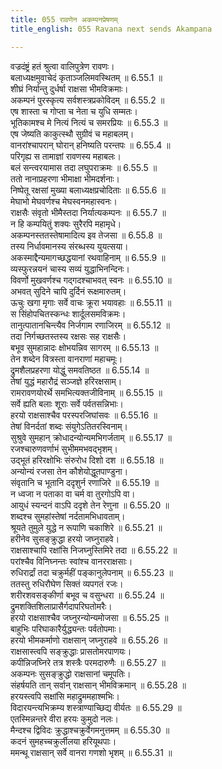 ```yaml
---
title: 055 रावणेन अकम्पनप्रेषणम्
title_english: 055 Ravana next sends Akampana

---
```

<div class="audioEmbed"  caption="श्रीराम-हरिसीताराममूर्ति-घनपाठिभ्यां वचनम्" src="https://archive.org/download/Ramayana-recitation-Sriram-harisItArAmamUrti-Ghanapaati-v2/Kanda_6/Kanda_6_YK-055-Ravana_next_sends_Akampana_0.mp3"></div>

वज्रदंष्ट्रं हतं श्रुत्वा वालिपुत्रेण रावणः।  
बलाध्यक्षमुवाचेदं कृताञ्जलिमवस्थितम् ॥ 6.55.1 ॥   
शीघ्रं निर्यान्तु दुर्धर्षा राक्षसा भीमविक्रमाः।  
अकम्पनं पुरस्कृत्य सर्वशस्त्रप्रकोविदम् ॥ 6.55.2 ॥   
एष शास्ता च गोप्ता च नेता च युधि सम्मतः।  
भूतिकामश्च मे नित्यं नित्यं च समरप्रियः ॥ 6.55.3 ॥   
एष जेष्यति काकुत्स्थौ सुग्रीवं च महाबलम्।  
वानरांश्चापरान् घोरान् हनिष्यति परन्तपः ॥ 6.55.4 ॥   
परिगृह्य स तामाज्ञां रावणस्य महाबलः।  
बलं सन्त्वरयामास तदा लघुपराक्रमः ॥ 6.55.5 ॥   
ततो नानाप्रहरणा भीमाक्षा भीमदर्शनाः।  
निष्पेतू रक्षसां मुख्या बलाध्यक्षप्रचोदिताः ॥ 6.55.6 ॥   
मेघाभो मेघवर्णश्च मेघस्वनमहास्वनः।  
राक्षसैः संवृतो भीमैस्तदा निर्यात्यकम्पनः ॥ 6.55.7 ॥   
न हि कम्पयितुं शक्यः सुरैरपि महामृधे।  
अकम्पनस्ततस्तेषामादित्य इव तेजसा ॥ 6.55.8 ॥   
तस्य निर्धावमानस्य संरब्धस्य युयत्सया।  
अकस्माद्दैन्यमागच्छद्धयानां रथवाहिनाम् ॥ 6.55.9 ॥   
व्यस्फुरन्नयनं चास्य सव्यं युद्धाभिनन्दिनः।  
विवर्णो मुखवर्णश्च गद्गदश्चाभवत् स्वनः ॥ 6.55.10 ॥   
अभवत् सुदिने चापि दुर्दिनं रूक्षमारुतम्।  
ऊचुः खगा मृगाः सर्वे वाचः क्रूरा भयावहाः ॥ 6.55.11 ॥   
स सिंहोपचितस्कन्धः शार्दूलसमविक्रमः।  
तानुत्पातानचिन्त्यैव निर्जगाम रणाजिरम् ॥ 6.55.12 ॥   
तदा निर्गच्छतस्तस्य रक्षसः सह राक्षसैः।  
बभूव सुमहान्नादः क्षोभयन्निव सागरम् ॥ 6.55.13 ॥   
तेन शब्देन वित्रस्ता वानराणां महाचमूः।  
द्रुमशैलप्रहरणा योद्धुं समवतिष्ठत ॥ 6.55.14 ॥   
तेषां युद्धं महारौद्रं सञ्जज्ञे हरिरक्षसाम्।  
रामरावणयोरर्थे समभित्यक्तजीविनाम् ॥ 6.55.15 ॥   
सर्वे ह्यति बलाः शूराः सर्वे पर्वतसन्निभाः।  
हरयो राक्षसाश्चैव परस्परजिघांसवः ॥ 6.55.16 ॥   
तेषां विनर्दतां शब्दः संयुगेऽतितरस्विनाम्।  
सुश्रुवे सुमहान् क्रोधादन्योन्यमभिगर्जताम् ॥ 6.55.17 ॥   
रजश्चारुणवर्णाभं सुभीममभवद्भृशम्।  
उद्भूतं हरिरक्षोभिः संरुरोध दिशो दश ॥ 6.55.18 ॥   
अन्योन्यं रजसा तेन कौशेयोद्धूतपाण्डुना।  
संवृतानि च भूतानि ददृशुर्न रणाजिरे ॥ 6.55.19 ॥   
न ध्वजा न पताका वा चर्म वा तुरगोऽपि वा।  
आयुधं स्यन्दनं वाऽपि ददृशे तेन रेणुना ॥ 6.55.20 ॥   
शब्दश्च सुमहांस्तेषां नर्दतामभिधावताम्।  
श्रूयते तुमुले युद्धे न रूपाणि चकाशिरे ॥ 6.55.21 ॥   
हरीनेव सुसङ्क्रुद्धा हरयो जघ्नुराहवे।  
राक्षसाश्चापि रक्षांसि निजघ्नुस्तिमिरे तदा ॥ 6.55.22 ॥   
परांश्चैव विनिघ्नन्तः स्वांश्च वानरराक्षसाः।  
रुधिरार्द्रां तदा चक्रुर्महीं पङ्कानुलेपनाम् ॥ 6.55.23 ॥   
ततस्तु रुधिरौघेण सिक्तं व्यपगतं रजः।  
शरीरशवसङ्कीर्णा बभूव च वसुन्धरा ॥ 6.55.24 ॥   
द्रुमशक्तिशिलाप्रासैर्गदापरिघतोमरैः।  
हरयो राक्षसाश्चैव जघ्नुरन्योन्यमोजसा ॥ 6.55.25 ॥   
बाहुभिः परिघाकारैर्युद्ध्यन्तः पर्वतोपमाः।  
हरयो भीमकर्माणो राक्षसान् जघ्नुराहवे ॥ 6.55.26 ॥   
राक्षसास्त्वपि सङ्क्रुद्धाः प्रासतोमरपाणयः।  
कपीन्निजघ्निरे तत्र शस्त्रैः परमदारुणैः ॥ 6.55.27 ॥   
अकम्पनः सुसङ्क्रुद्धो राक्षसानां चमूपतिः।  
संहर्षयति तान् सर्वान् राक्षसान् भीमविक्रमान् ॥ 6.55.28 ॥   
हरयस्त्वपि सक्षांसि महाद्रुममहाश्मभिः।  
विदारयन्त्यभिक्रम्य शस्त्राण्याच्छिद्य वीर्यतः ॥ 6.55.29 ॥   
एतस्मिन्नन्तरे वीरा हरयः कुमुदो नलः।  
मैन्दश्च द्विविदः क्रुद्धाश्चक्रुर्वेगमनुत्तमम् ॥ 6.55.30 ॥   
कदनं सुमहच्चक्रुर्लीलया हरियूथपाः।  
ममन्थू राक्षसान् सर्वे वानरा गणशो भृशम् ॥ 6.55.31 ॥   